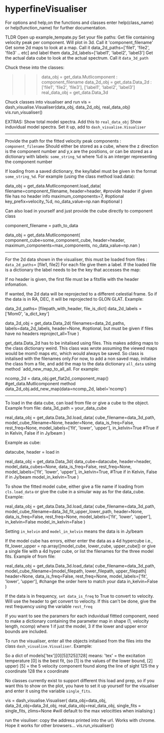 # hyperfineVisualiser


For options and help,on the functions and classes enter help(class_name) 
or help(function_name) for further documentation.

TLDR
Open up example_tempate.py
Set your file paths:
    Get file containing velocity peak per component. Will plot in 3d. Call it 'component_filename'
    Get some 2d maps to look at a map. Call it data_2d_paths=['file1', 'file2', 'file3' .. etc] and label them data_2d_labels=['label1', 'label2', 'label3']
    Get the actual data cube to look at the actual spectrum. Call it `data_3d_path`

Chuck these into the classes:
>>> data_obj = get_data.Mutlicomponent : component_filename
>>> data_2d_obj = get_data.Data_2d : ['file1', 'file2', 'file3'], ['label1', 'label2', 'label3']
>>> real_data_obj =  get_data.Data_3d

Chuck classes into visualiser and run
vis = dash_visualise.Visualiser(data_obj, data_2d_obj, real_data_obj)
vis.run_visualiser()

EXTRAS:
    Show total model spectra. Add this to `real_data_obj`
    Show induvidual model spectra. Set it up, add to `dash_visualise.Visualiser`

----------------------------------------------------------------------------

Provide the path for the fitted velocity peak components : `component_filename`
Should either be stored as a cube, where the z direction is the component number
and y,x are the positions, or can be stored as a dictionary with labels:
    `some_string_%d` where %d is an interger representing the component number



If loading from a saved dictionary, the key/label must be given in the format
`some_string_%d`. For example (using the class method load.data):

data_obj = get_data.Mutlicomponent.load_data(
    filename=component_filename,
    header=header, #provide header if given file has no header info
    maximum_components=7, #optional
    key_prefix=velocity_%d,
    no_data_value=np.nan #optional
    )

Can also load in yourself and just provide the cube directly to component class

component_filename = path_to_data

data_obj = get_data.Mutlicomponent(
    component_cube=some_component_cube,
    header=header,
    maximum_components=max_components,
    no_data_value=np.nan
    )

---------------------------------------------------------------------


For the 2d data shown in the visualiser, this must be loaded
from files : `data_2d_paths`= [file1, file2]
For each file give them a label. If the loaded file is a dictionary
the label needs to be the key that accesses the map:

If no header is given, the first file must be a fitsfile with
the header infomation.

If wanted, the 2d data will be reprojected to a different celestial frame. So if
the data is in RA, DEC, it will be reprojected to GLON GLAT. Example:

data_2d_paths= [filepath_with_header, file_is_dict]
data_2d_labels = ['Mom0', 'a_dict_key']

data_2d_obj = get_data.Data_2d(
    filenames=data_2d_paths,
    labels=data_2d_labels,
    header=None, #optional, but must be given if files have no headers
    reproject_all=True
)

get_data.Data_2d has to be initalised using files. This makes adding maps
to the class dictionary weird. This class was wrote assuming the viewed maps
would be mom0 maps etc, which would always be saved.  So class is initalised
with the filenames only.For now, to add a non saved map, initalise the class
from a file, and add the map to the data dictionary `all_data` using method
`add_new_map_to_all_all. For example:

ncomp_2d = data_obj.get_flat2d_component_map() #get_data.Mutlicomponent method
data_2d_obj.add_new_map(data=ncomp_2d, label='ncomp')


--------------------------------------------------------------------


To load in the data cube, can load from file or give a cube to the object. Example from file:
data_3d_path = your_data_cube

real_data_obj = get_data.Data_3d.load_data(
    cube_filename=data_3d_path,
    model_cube_filename=None,
    header=None,
    data_is_freq=False,
    rest_freq=None,
    model_labels=['fit', 'lower', 'upper'],
    in_kelvin=True #True if in Kelvin, False if in Jy/beam
)

Example as cube:

datacube, header = load in

real_data_obj = get_data.Data_3d(
    data_cube=datacube,
    header=header,
    model_data_cubes=None,
    data_is_freq=False,
    rest_freq=None,
    model_labels=['fit', 'lower', 'upper'],
    in_kelvin=True, #True if in Kelvin, False if in Jy/beam
    model_in_kelvin=True
)

To show the fitted model cube, either give a file name if loading from
`cls.load_data` or give the cube in a simular way as for the data_cube. Example:

real_data_obj = get_data.Data_3d.load_data(
    cube_filename=data_3d_path,
    model_cube_filename=data_3d_fit_upper_lower_path,
    header=None,
    data_is_freq=False,
    rest_freq=None,
    model_labels=['fit', 'lower', 'upper'],
    in_kelvin=False
    model_in_kelvin=False
)

Setting `in_kelvin` and `model_in_kelvin` means the data is in Jy/beam 

If the model cube has errors, either enter the data as a 4d hypercube 
i.e., fit_lower_upper = np.array([model_cube, lower_cube, upper_cube])
or give a single file with a 4d hyper cube, or list the filenames for
the three model fits. Example of from file:

real_data_obj = get_data.Data_3d.load_data(
    cube_filename=data_3d_path,
    model_cube_filename=[model_filepath, lower_filepath, upper_filepath]
    header=None,
    data_is_freq=False,
    rest_freq=None,
    model_labels=['fit', 'lower', 'upper'], #change the order here to match your data 
    in_kelvin=False
)

If the data is in frequency, `set data_is_freq` to True to convert to velocity.
Will use the header to get convert to velocity. If this can't be done, give
the rest frequency using the variable `rest_freq`


If you want to see the paramers for each induvidual fittted component,
need to make a dictionary containing the parameter map in shape
(1, velocity length, ncomp) where 1 if just the model, 3 if the lower
and upper error bounds are included.

To run the visualiser, enter all the objects initalised from the files into
the class `dash_visualise.Visualiser`. Example:



So a dict of models['tex'][0][5][125][128] means:
'tex' = the excitation temperature
[0] is the best fit, (so [1] is the values of the lower bound, [2] upper)
[5] = the 5 velocity component found along the line of sight
125 the y coordinate
128 the x coordinate

No classes currently exist to support different this load and prep, so
if you want this to show on the plot, you have to set it up yourself
for the visualiser and enter it using the variable `single_fits`.

vis = dash_visualise.Visualiser(
    data_obj=data_obj,
    data_2d_obj=data_2d_obj,
    real_data_obj=real_data_obj,
    single_fits = single_fits,
    zlims=None #will default to the max velocitties when inialising
)

run the visuliser: copy the address printed into the url. Works with chrome. Hope it
works for other browsers...
vis.run_visualiser()
